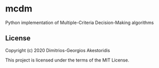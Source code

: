 # mcdm

Python implementation of Multiple-Criteria Decision-Making algorithms


## License

Copyright (c) 2020 Dimitrios-Georgios Akestoridis

This project is licensed under the terms of the MIT License.
